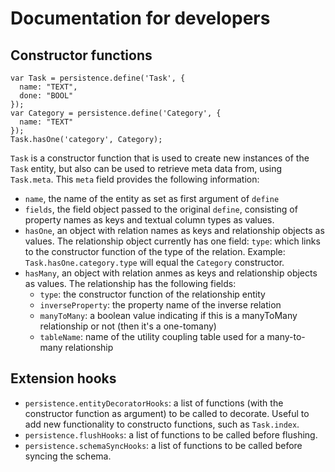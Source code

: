 Documentation for developers
============================

Constructor functions
---------------------

    var Task = persistence.define('Task', {
      name: "TEXT",
      done: "BOOL"
    });
    var Category = persistence.define('Category', {
      name: "TEXT"
    });
    Task.hasOne('category', Category);

`Task` is a constructor function that is used to create new instances of the `Task` entity, but also can be used to retrieve meta data from, using `Task.meta`. This `meta` field provides the following information:

* `name`, the name of the entity as set as first argument of `define`
* `fields`, the field object passed to the original `define`,
  consisting of property names as keys and textual column types as
  values.
* `hasOne`, an object with relation names as keys and relationship
  objects as values. The relationship object currently has one field:
  `type`: which links to the constructor function of the type of the
  relation. Example: `Task.hasOne.category.type` will equal the
  `Category` constructor.
* `hasMany`, an object with relation anmes as keys and relationship objects as values. The relationship has the following fields:
   * `type`: the constructor function of the relationship entity
   * `inverseProperty`: the property name of the inverse relation
   * `manyToMany`: a boolean value indicating if this is a manyToMany
     relationship or not (then it's a one-tomany)
    * `tableName`: name of the utility coupling table used for a
      many-to-many relationship

Extension hooks
----------------

* `persistence.entityDecoratorHooks`: a list of functions (with the
  constructor function as argument) to be called to decorate. Useful to
  add new functionality to constructo functions, such as `Task.index`.
* `persistence.flushHooks`: a list of functions to be called before flushing.
* `persistence.schemaSyncHooks`: a list of functions to be called before syncing the schema.

